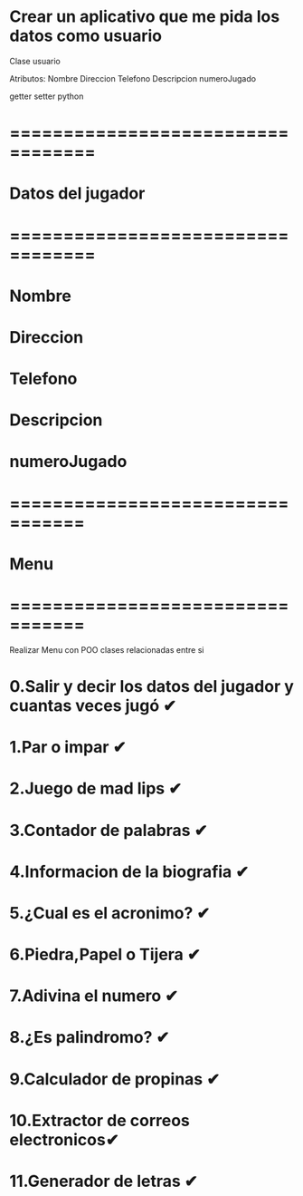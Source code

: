 # Crear un aplicativo que me pida los datos como usuario

Clase usuario

Atributos:
Nombre
Direccion
Telefono
Descripcion
numeroJugado

getter setter python

# ==================================
# Datos del jugador
# ==================================
# Nombre
# Direccion
# Telefono
# Descripcion
# numeroJugado
# =================================
# Menu
# =================================

Realizar Menu con POO clases relacionadas entre si

# 0.Salir y decir los datos del jugador y cuantas veces jugó ✔
# 1.Par o impar ✔
# 2.Juego de mad lips ✔
# 3.Contador de palabras ✔
# 4.Informacion de la biografia ✔
# 5.¿Cual es el acronimo? ✔
# 6.Piedra,Papel o Tijera ✔
# 7.Adivina el numero ✔
# 8.¿Es palindromo? ✔
# 9.Calculador de propinas ✔
# 10.Extractor de correos electronicos✔
# 11.Generador de letras ✔